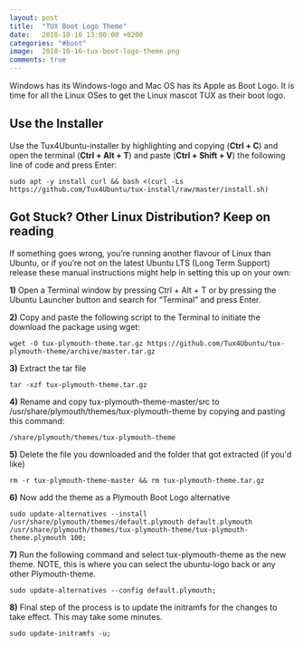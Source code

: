 ```yaml
---
layout: post
title:  "TUX Boot Logo Theme"
date:   2018-10-16 13:00:00 +0200
categories: "#boot"
image:  2018-10-16-tux-boot-logo-theme.png
comments: true
---
```

Windows has its Windows-logo and Mac OS has its Apple as Boot Logo. It is time for all the Linux OSes to get the Linux mascot TUX as their boot logo.

## Use the Installer
Use the Tux4Ubuntu-installer by highlighting and copying (__Ctrl + C__) and open the terminal (__Ctrl + Alt + T__) and paste (__Ctrl + Shift + V__) the following line of code and press Enter:

~~~~~
sudo apt -y install curl && bash <(curl -Ls https://github.com/Tux4Ubuntu/tux-install/raw/master/install.sh)
~~~~~

## Got Stuck? Other Linux Distribution? Keep on reading
If something goes wrong, you’re running another flavour of Linux than Ubuntu, or if you’re not on the latest Ubuntu LTS (Long Term Support) release these manual instructions might help in setting this up on your own:

__1)__ Open a Terminal window by pressing Ctrl + Alt + T or by pressing the Ubuntu Launcher button and search for “Terminal” and press Enter.

__2)__ Copy and paste the following script to the Terminal to initiate the download the package using wget:

~~~~
wget -O tux-plymouth-theme.tar.gz https://github.com/Tux4Ubuntu/tux-plymouth-theme/archive/master.tar.gz
~~~~

__3)__ Extract the tar file

~~~~
tar -xzf tux-plymouth-theme.tar.gz
~~~~

__4)__ Rename and copy tux-plymouth-theme-master/src to /usr/share/plymouth/themes/tux-plymouth-theme by copying and pasting this command:

~~~~
/share/plymouth/themes/tux-plymouth-theme
~~~~

__5)__ Delete the file you downloaded and the folder that got extracted (if you'd like)

~~~~
rm -r tux-plymouth-theme-master && rm tux-plymouth-theme.tar.gz
~~~~

__6)__ Now add the theme as a Plymouth Boot Logo alternative

~~~~
sudo update-alternatives --install /usr/share/plymouth/themes/default.plymouth default.plymouth /usr/share/plymouth/themes/tux-plymouth-theme/tux-plymouth-theme.plymouth 100;
~~~~

__7)__ Run the following command and select tux-plymouth-theme as the new theme. NOTE, this is where you can select the ubuntu-logo back or any other Plymouth-theme.

~~~~~
sudo update-alternatives --config default.plymouth;
~~~~~

__8)__ Final step of the process is to update the initramfs for the changes to take effect. This may take some minutes.

~~~~
sudo update-initramfs -u;
~~~~